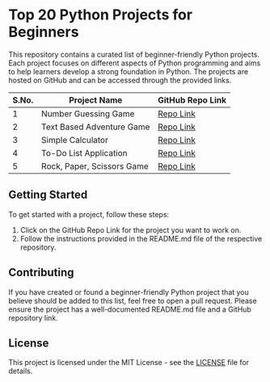 # Top 20 Python Projects for Beginners

This repository contains a curated list of beginner-friendly Python projects. Each project focuses on different aspects of Python programming and aims to help learners develop a strong foundation in Python. The projects are hosted on GitHub and can be accessed through the provided links.

| S.No. | Project Name              | GitHub Repo Link                                                                |
| ----- | ------------------------- | ------------------------------------------------------------------------------- |
| 1     | Number Guessing Game      | [Repo Link](https://github.com/MokarbeenAnsari/number-guessing-game-oop)        |
| 2     | Text Based Adventure Game | [Repo Link](https://github.com/MokarbeenAnsari/text-based-adventure-game)       |
| 3     | Simple Calculator         | [Repo Link](https://github.com/MokarbeenAnsari/simple-calculator)               |
| 4     | To-Do List Application    | [Repo Link](https://github.com/MokarbeenAnsari/to-do-list-application)          |
| 5     | Rock, Paper, Scissors Game| [Repo Link](https://github.com/MokarbeenAnsari/rock-paper-scissors)             |

## Getting Started

To get started with a project, follow these steps:

1. Click on the GitHub Repo Link for the project you want to work on.
2. Follow the instructions provided in the README.md file of the respective repository.

## Contributing

If you have created or found a beginner-friendly Python project that you believe should be added to this list, feel free to open a pull request. Please ensure the project has a well-documented README.md file and a GitHub repository link.

## License

This project is licensed under the MIT License - see the [LICENSE](LICENSE) file for details.
